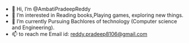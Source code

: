 - 👋 Hi, I’m @AmbatiPradeepReddy
- 👀 I’m interested in Reading books,Playing games, exploring new things.
- 🌱 I’m currently Pursuing Bachlores of technology (Computer science and Engineering).
- 📫 to reach me Email id: reddy.pradeep8106@gmail.com

<!---
AmbatiPradeepReddy/AmbatiPradeepReddy is a ✨ special ✨ repository because its `README.md` (this file) appears on your GitHub profile.
You can click the Preview link to take a look at your changes.
--->
